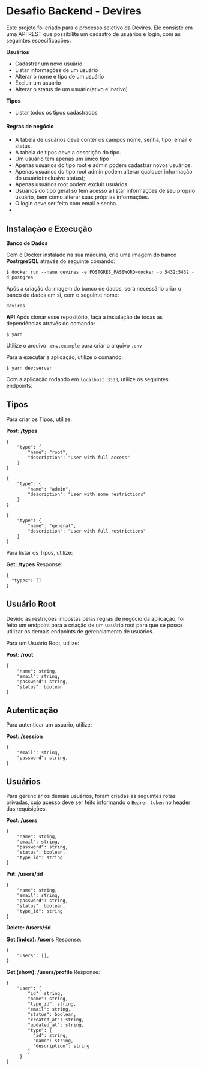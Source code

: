 # Desafio Backend - Devires

Este projeto foi criado para o processo seletivo da Devires. Ele consiste em uma API REST que possibilite um cadastro de usuários e login, com as seguintes especificações:

**Usuários**

-   Cadastrar um novo usuário
-   Listar informações de um usuário
-   Alterar o nome e tipo de um usuário
-   Excluir um usuário
-   Alterar o status de um usuário(ativo e inativo)

**Tipos**

-   Listar todos os tipos cadastrados

#### Regras de negócio

-   A tabela de usuários deve conter os campos nome, senha, tipo, email e status.
-   A tabela de tipos deve a descrição do tipo.
-   Um usuário tem apenas um único tipo
-   Apenas usuários do tipo root e admin podem cadastrar novos usuários.
-   Apenas usuários do tipo root admin podem alterar qualquer informação do usuário(inclusive status);
-   Apenas usuários root podem excluir usuários
-   Usuários do tipo geral só tem acesso a listar informações de seu próprio usuário, bem como alterar suas próprias informações.
-   O login deve ser feito com email e senha.
-
## Instalação e Execução

**Banco de Dados**

Com o Docker instalado na sua máquina, crie uma imagem do banco **PostrgreSQL** através do seguinte comando:
````
$ docker run --name devires -e POSTGRES_PASSWORD=docker -p 5432:5432 -d postgres
````
Após a criação da imagem do banco de dados, será necessário criar o banco de dados em si, com o seguinte nome:

```
devires
```

**API**
Após clonar esse repositório, faça a instalação de todas as dependências através do comando:

```
$ yarn
```

Utilize o arquivo `.env.example` para criar o arquivo `.env`


Para a executar a aplicação, utilize o comando:

```
$ yarn dev:server
```

Com a aplicação rodando em `localhost:3333`, utilize os seguintes endpoints:


## **Tipos**

Para criar os Tipos, utilize:

**Post: /types**
```
{
	"type": {
		"name": "root",
		"description": "User with full access"
	}
}
```

```
{
	"type": {
		"name": "admin",
		"description": "User with some restrictions"
	}
}
```

```
{
	"type": {
		"name": "general",
		"description": "User with full restrictions"
	}
}
```

Para listar os Tipos, utilize:

**Get: /types**
Response:
```
{
  "types": []
}
```

## Usuário Root
Devido às restrições impostas pelas regras de negócio da aplicação, foi feito um endpoint para a criação de um usuário root para que se possa utilizar os demais endpoints de gerenciamento de usuários.

Para um Usuário Root, utilize:

**Post: /root**
```
{
	"name": string,
	"email": string,
	"password": string,
	"status": boolean
}
```

## Autenticação

Para autenticar um usuário, utilize:

**Post: /session**
```
{
	"email": string,
	"password": string,
}
```

## Usuários
Para gerenciar os demais usuários, foram criadas as seguintes rotas privadas, cujo acesso deve ser feito informando o `Bearer token` no header das requisições.

**Post: /users**
```
{
	"name": string,
	"email": string,
	"password": string,
	"status": boolean,
	"type_id": string
}
```

**Put: /users/:id**
```
{
	"name": string,
	"email": string,
	"password": string,
	"status": boolean,
	"type_id": string
}
```

**Delete: /users/:id**

**Get (index): /users**
Response:
```
{
	"users": [],
}
```

**Get (show): /users/profile**
Response:
```
{
	"user": {
	    "id": string,
	    "name": string,
	    "type_id": string,
	    "email": string,
	    "status": boolean,
	    "created_at": string,
	    "updated_at": string,
	    "type": {
	      "id": string,
	      "name": string,
	      "description": string
	    }
	 }
}
```
